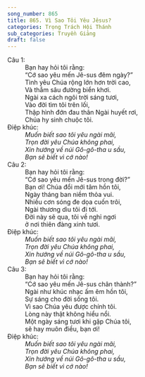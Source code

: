 ```yaml
---
song_number: 865
title: 865. Vì Sao Tôi Yêu Jêsus?
categories: Trọng Trách Hội Thánh
sub_categories: Truyền Giảng
draft: false
---
```

<dl><dt>Câu 1:</dt><dd data-verse="1"> Bạn hay hỏi tôi rằng: <br/>“Cớ sao yêu mến Jê-sus đêm ngày?” <br/>Tình yêu Chúa rộng lớn hơn trời cao, <br/>Và thẳm sâu đường biển khơi. <br/>Ngài xa cách ngôi trời sáng tươi, <br/>Vào đời tìm tôi trên lối, <br/>Thập hình đớn đau thân Ngài huyết rơi, <br/>Chúa hy sinh chuộc tôi. </dd><dt>Điệp khúc:</dt><dd data-chorus="1"><em>Muốn biết sao tôi yêu ngài mãi, <br/>Trọn đời yêu Chúa không phai, <br/>Xin hướng về núi Gô-gô-tha u sầu, <br/>Bạn sẽ biết vì cớ nào! </em></dd><dt>Câu 2:</dt><dd data-verse="2">Bạn hay hỏi tôi rằng: <br/>“Cớ sao yêu mến Jê-sus trong đời?” <br/>Bạn ơi! Chúa đổi mới tâm hồn tôi, <br/>Ngày tháng ban niềm thỏa vui. <br/>Nhiều cơn sóng đe dọa cuốn trôi, <br/>Ngài thương dìu tôi đi tới. <br/>Đời này sẽ qua, tôi về nghỉ ngơi <br/>ở nơi thiên đàng xinh tươi. </dd><dt>Điệp khúc:</dt><dd data-chorus="1"><em>Muốn biết sao tôi yêu ngài mãi, <br/>Trọn đời yêu Chúa không phai, <br/>Xin hướng về núi Gô-gô-tha u sầu, <br/>Bạn sẽ biết vì cớ nào! </em></dd><dt>Câu 3:</dt><dd data-verse="3">Bạn hay hỏi tôi rằng: <br/>“Cớ sao yêu mến Jê-sus chân thành?” <br/>Ngài như khúc nhạc ấm êm hồn tôi, <br/>Sự sáng cho đời sống tôi. <br/>Vì sao Chúa yêu được chính tôi. <br/>Lòng này thật không hiểu nổi. <br/>Một ngày sáng tươi khi gặp Chúa tôi, <br/>sẽ hay muôn điều, bạn ơi! </dd><dt>Điệp khúc:</dt><dd data-chorus="1"><em>Muốn biết sao tôi yêu ngài mãi, <br/>Trọn đời yêu Chúa không phai, <br/>Xin hướng về núi Gô-gô-tha u sầu, <br/>Bạn sẽ biết vì cớ nào! </em></dd></dl>
